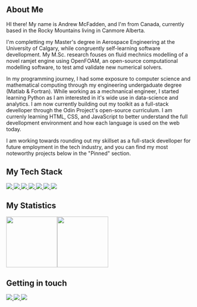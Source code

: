 ## About Me 
HI there! 
My name is Andrew McFadden, and I'm from Canada, currently based in the Rocky Mountains living in Canmore Alberta.

I'm  completting my Master's degree in Aerospace Engineering at the University of Calgary, while congruently self-learning software devellopment. My M.Sc. research fouses on fluid mechnics modelling of a novel ramjet engine using OpenFOAM, an open-source computational modelling software, to test amd validate new numerical solvers.

In my programming journey, I had some exposure to computer science and mathematical computing through my engineering undergaduate degree (Matlab & Fortran). While working as a mechnanical engineer, I started learning Python as I am interested in it's wide use in data-science and analytics. I am now currently building out my toolkit as a full-stack develloper through the Odin Project's open-source curriculum. I am currenly learning HTML, CSS, and JavaScript to better understand the full devellopment environment and how each language is used on the web today. 

I am working towards rounding out my skillset as a full-stack develloper for future employment in the tech industry, and you can find my most noteworthy projects below in the "Pinned" section.

## My Tech Stack

<a href="https://www.python.org/">
  <img src="https://img.shields.io/badge/python-3670A0?style=for-the-badge&logo=python&logoColor=ffdd54" />
</a>

<a href="https://www.mysql.com/">
  <img src="https://img.shields.io/badge/mysql-%2300f.svg?style=for-the-badge&logo=mysql&logoColor=white" />
</a>

<a href="https://www.javascript.com/">
  <img src="https://img.shields.io/badge/JavaScript-323330?style=for-the-badge&logo=javascript&logoColor=F7DF1E" />
</a>

<a href="https://html.com/html5/">
  <img src="https://img.shields.io/badge/html5-%23E34F26.svg?style=for-the-badge&logo=html5&logoColor=white)" />
</a>

<a href="https://developer.mozilla.org/en-US/docs/Web/CSS">
  <img src="https://img.shields.io/badge/css3-%231572B6.svg?style=for-the-badge&logo=css3&logoColor=white" />
</a>                                                                         

<a href="https://www.linux.org/">
  <img src="https://img.shields.io/badge/Linux-FCC624?style=for-the-badge&logo=linux&logoColor=black" />
</a>
          
<a href="https://cplusplus.com/doc/tutorial/">
  <img src="https://img.shields.io/badge/c++-%2300599C.svg?style=for-the-badge&logo=c%2B%2B&logoColor=white" />
</a>

## My Statistics

<a href="https://www.adamalston.com/"><img height="137px" src="https://github-readme-stats.vercel.app/api/top-langs/?username=gianlucajahn&hide=html&hide_title=true&hide_border=true&layout=compact&langs_count=6&exclude_repo=comp426,Redvetures-Movie-Quotes&text_color=000&icon_color=fff" /><!-- wi*quL3fcV --><img height="137px" src="https://github-readme-stats.vercel.app/api?username=adamalston&hide_title=true&hide_border=true&show_icons=true&include_all_commits=true&count_private=true&line_height=21&text_color=000&icon_color=000" /></a>

## Getting in touch

<a href="https://mail.google.com/mail/u/0/?fs=1&to=mcfadden.andrewj@gmail.com&su=Ihr+Anliegen&body=Ihre+Nachricht+an+mich&tf=cm">
  <img src="https://img.shields.io/badge/Gmail-D14836?style=for-the-badge&logo=gmail&logoColor=white" />
</a>

<a href="https://www.linkedin.com/in/amcfad/">
  <img src="https://img.shields.io/badge/LinkedIn-0077B5?style=for-the-badge&logo=linkedin&logoColor=white" />
</a>

<a href="https://discordapp.com/users/556559991062921217">
  <img src="https://img.shields.io/badge/Discord-5865F2?style=for-the-badge&logo=discord&logoColor=white" />
</a>
